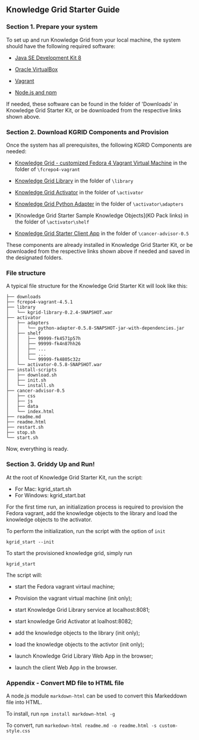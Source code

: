 ## Knowledge Grid Starter Guide

### Section 1. Prepare your system

To set up and run Knowledge Grid from your local machine, the system should have the following required software:

- [Java SE Development Kit 8](http://www.oracle.com/technetwork/pt/java/javase/downloads/jdk8-downloads-2133151.html)

- [Oracle VirtualBox](https://www.virtualbox.org/wiki/Downloads)

- [Vagrant](https://www.vagrantup.com/downloads.html)

- [Node.js and npm](https://www.npmjs.com/get-npm)

If needed, these software can be found in the folder of 'Downloads' in Knowledge Grid Starter Kit, or be downloaded from the respective links shown above.

### Section 2. Download KGRID Components and Provision

Once the system has all prerequisites, the following KGRID Components are needed:

- [Knowledge Grid - customized Fedora 4 Vagrant Virtual Machine](https://github.com/kgrid/fcrepo4-vagrant/releases) in the folder of `\fcrepo4-vagrant`

- [Knowledge Grid Library](https://github.com/kgrid/kgrid-library/releases) in the folder of `\library`

- [Knowledge Grid Activator](https://github.com/kgrid/kgrid-activator/releases) in the folder of `\activator`

- [Knowledge Grid Python Adapter](https://github.com/kgrid/python-adapter/releases) in the folder of `\activator\adapters`

- [Knowledge Grid Starter Sample Knowledge Objects](KO Pack links) in the folder of `\activator\shelf`

- [Knowledge Grid Starter Client App](https://github.com/kgrid/cancer-advisor/releases) in the folder of `\cancer-advisor-0.5`

These components are already installed in Knowledge Grid Starter Kit, or be downloaded from the respective links shown above if needed and saved in the designated folders.

### File structure
A typical file structure for the Knowledge Grid Starter Kit will look like this:

```
├── downloads
├── fcrepo4-vagrant-4.5.1
├── library
│   └── kgrid-library-0.2.4-SNAPSHOT.war
├── activator
│   ├── adapters
│   │   └── python-adapter-0.5.8-SNAPSHOT-jar-with-dependencies.jar
│   ├── shelf
│   │   ├── 99999-fk4571p57h
│   │   ├── 99999-fk4n87hh26
│   │   ├── ...
│   │   ├── ...
│   │   └── 99999-fk4805c32z
│   └── activator-0.5.8-SNAPSHOT.war
├── install-scripts
│   ├── download.sh
│   ├── init.sh
│   └── install.sh
├── cancer-advisor-0.5
│   ├── css
│   ├── js
│   ├── data
│   └── index.html
├── readme.md
├── readme.html
├── restart.sh
├── stop.sh
└── start.sh
```

Now, everything is ready.


### Section 3. Griddy Up and Run!

At the root of Knowledge Grid Starter Kit, run the script:
  - For Mac: kgrid_start.sh
  - For Windows: kgrid_start.bat

For the first time run, an initialization process is required to provision the Fedora vagrant, add the knowledge objects to the library and load the knowledge objects to the activator.

To perform the initialization, run the script with the option of `init`

  `kgrid_start --init`

To start the provisioned knowledge grid, simply run

  `kgrid_start`

The script will:

- start the Fedora vagrant virtaul machine;

- Provision the vagrant virtual machine (init only);

- start Knowledge Grid Library service at localhost:8081;

- start knowledge Grid Activator at loalhost:8082;

- add the knowledge objects to the library (init only);

- load the knowledge objects to the activtor (init only);

- launch Knowledge Grid Library Web App in the browser;

- launch the client Web App in the browser.


### Appendix - Convert MD file to HTML file

A node.js module `markdown-html` can be used to convert this Markeddown file into HTML.

To install, run `npm install markdown-html -g`

To convert, run `markedown-html readme.md -o readme.html -s custom-style.css`
